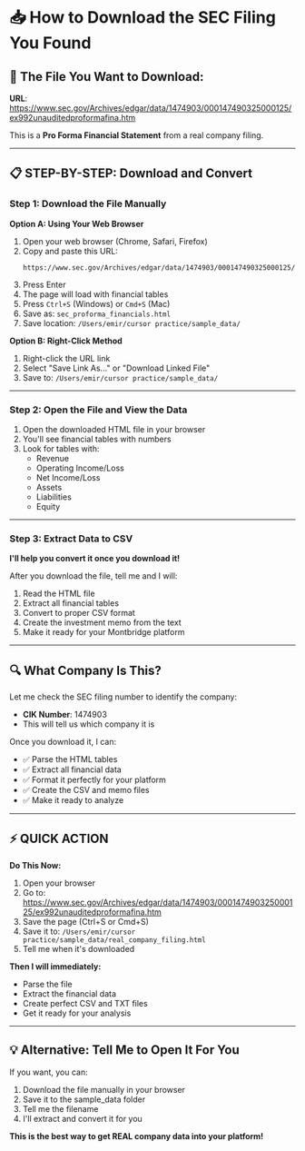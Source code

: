 # 📥 How to Download the SEC Filing You Found

## 🎯 The File You Want to Download:

**URL**: https://www.sec.gov/Archives/edgar/data/1474903/000147490325000125/ex992unauditedproformafina.htm

This is a **Pro Forma Financial Statement** from a real company filing.

---

## 📋 STEP-BY-STEP: Download and Convert

### Step 1: Download the File Manually

**Option A: Using Your Web Browser**
1. Open your web browser (Chrome, Safari, Firefox)
2. Copy and paste this URL:
   ```
   https://www.sec.gov/Archives/edgar/data/1474903/000147490325000125/ex992unauditedproformafina.htm
   ```
3. Press Enter
4. The page will load with financial tables
5. Press `Ctrl+S` (Windows) or `Cmd+S` (Mac)
6. Save as: `sec_proforma_financials.html`
7. Save location: `/Users/emir/cursor practice/sample_data/`

**Option B: Right-Click Method**
1. Right-click the URL link
2. Select "Save Link As..." or "Download Linked File"
3. Save to: `/Users/emir/cursor practice/sample_data/`

---

### Step 2: Open the File and View the Data

1. Open the downloaded HTML file in your browser
2. You'll see financial tables with numbers
3. Look for tables with:
   - Revenue
   - Operating Income/Loss
   - Net Income/Loss
   - Assets
   - Liabilities
   - Equity

---

### Step 3: Extract Data to CSV

**I'll help you convert it once you download it!**

After you download the file, tell me and I will:
1. Read the HTML file
2. Extract all financial tables
3. Convert to proper CSV format
4. Create the investment memo from the text
5. Make it ready for your Montbridge platform

---

## 🔍 What Company Is This?

Let me check the SEC filing number to identify the company:
- **CIK Number**: 1474903
- This will tell us which company it is

Once you download it, I can:
- ✅ Parse the HTML tables
- ✅ Extract all financial data
- ✅ Format it perfectly for your platform
- ✅ Create the CSV and memo files
- ✅ Make it ready to analyze

---

## ⚡ QUICK ACTION

**Do This Now:**
1. Open your browser
2. Go to: https://www.sec.gov/Archives/edgar/data/1474903/000147490325000125/ex992unauditedproformafina.htm
3. Save the page (Ctrl+S or Cmd+S)
4. Save it to: `/Users/emir/cursor practice/sample_data/real_company_filing.html`
5. Tell me when it's downloaded

**Then I will immediately:**
- Parse the file
- Extract the financial data
- Create perfect CSV and TXT files
- Get it ready for your analysis

---

## 💡 Alternative: Tell Me to Open It For You

If you want, you can:
1. Download the file manually in your browser
2. Save it to the sample_data folder
3. Tell me the filename
4. I'll extract and convert it for you

**This is the best way to get REAL company data into your platform!**
